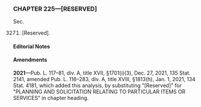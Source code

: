 ### **CHAPTER 225—[RESERVED]** ###

Sec.

3271. [Reserved].

#### **Editorial Notes** ####

#### Amendments ####

**2021**—Pub. L. 117–81, div. A, title XVII, §1701(i)(3), Dec. 27, 2021, 135 Stat. 2141, amended Pub. L. 116–283, div. A, title XVIII, §1813(h), Jan. 1, 2021, 134 Stat. 4181, which added this analysis, by substituting "[Reserved]" for "PLANNING AND SOLICITATION RELATING TO PARTICULAR ITEMS OR SERVICES" in chapter heading.